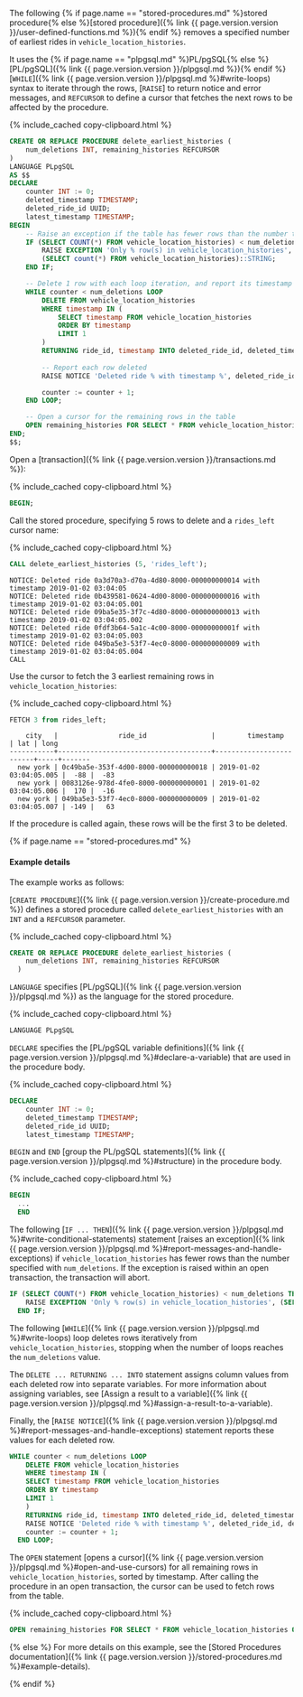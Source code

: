 The following {% if page.name == "stored-procedures.md" %}stored procedure{% else %}[stored procedure]({% link {{ page.version.version }}/user-defined-functions.md %}){% endif %} removes a specified number of earliest rides in `vehicle_location_histories`.

It uses the {% if page.name == "plpgsql.md" %}PL/pgSQL{% else %}[PL/pgSQL]({% link {{ page.version.version }}/plpgsql.md %}){% endif %} [`WHILE`]({% link {{ page.version.version }}/plpgsql.md %}#write-loops) syntax to iterate through the rows, [`RAISE`] to return notice and error messages, and `REFCURSOR` to define a cursor that fetches the next rows to be affected by the procedure.

{% include_cached copy-clipboard.html %}
~~~ sql
CREATE OR REPLACE PROCEDURE delete_earliest_histories (
	num_deletions INT, remaining_histories REFCURSOR
)
LANGUAGE PLpgSQL
AS $$
DECLARE
	counter INT := 0;
	deleted_timestamp TIMESTAMP;
	deleted_ride_id UUID;
	latest_timestamp TIMESTAMP;
BEGIN
	-- Raise an exception if the table has fewer rows than the number to delete
	IF (SELECT COUNT(*) FROM vehicle_location_histories) < num_deletions THEN
	    RAISE EXCEPTION 'Only % row(s) in vehicle_location_histories',
	    (SELECT count(*) FROM vehicle_location_histories)::STRING;
	END IF;

	-- Delete 1 row with each loop iteration, and report its timestamp and ride ID
	WHILE counter < num_deletions LOOP
		DELETE FROM vehicle_location_histories
		WHERE timestamp IN (
			SELECT timestamp FROM vehicle_location_histories
			ORDER BY timestamp
			LIMIT 1
		)
		RETURNING ride_id, timestamp INTO deleted_ride_id, deleted_timestamp;
	
		-- Report each row deleted
		RAISE NOTICE 'Deleted ride % with timestamp %', deleted_ride_id, deleted_timestamp;

		counter := counter + 1;
	END LOOP;

	-- Open a cursor for the remaining rows in the table
	OPEN remaining_histories FOR SELECT * FROM vehicle_location_histories ORDER BY timestamp;
END;
$$;
~~~

Open a [transaction]({% link {{ page.version.version }}/transactions.md %}):

{% include_cached copy-clipboard.html %}
~~~ sql
BEGIN;
~~~

Call the stored procedure, specifying 5 rows to delete and a `rides_left` cursor name:

{% include_cached copy-clipboard.html %}
~~~ sql
CALL delete_earliest_histories (5, 'rides_left');
~~~

~~~
NOTICE: Deleted ride 0a3d70a3-d70a-4d80-8000-000000000014 with timestamp 2019-01-02 03:04:05
NOTICE: Deleted ride 0b439581-0624-4d00-8000-000000000016 with timestamp 2019-01-02 03:04:05.001
NOTICE: Deleted ride 09ba5e35-3f7c-4d80-8000-000000000013 with timestamp 2019-01-02 03:04:05.002
NOTICE: Deleted ride 0fdf3b64-5a1c-4c00-8000-00000000001f with timestamp 2019-01-02 03:04:05.003
NOTICE: Deleted ride 049ba5e3-53f7-4ec0-8000-000000000009 with timestamp 2019-01-02 03:04:05.004
CALL
~~~

Use the cursor to fetch the 3 earliest remaining rows in `vehicle_location_histories`:

{% include_cached copy-clipboard.html %}
~~~ sql
FETCH 3 from rides_left;
~~~

~~~
    city   |               ride_id                |        timestamp        | lat | long
-----------+--------------------------------------+-------------------------+-----+-------
  new york | 0c49ba5e-353f-4d00-8000-000000000018 | 2019-01-02 03:04:05.005 |  -88 |  -83
  new york | 0083126e-978d-4fe0-8000-000000000001 | 2019-01-02 03:04:05.006 |  170 |  -16
  new york | 049ba5e3-53f7-4ec0-8000-000000000009 | 2019-01-02 03:04:05.007 | -149 |   63
~~~

If the procedure is called again, these rows will be the first 3 to be deleted.

{% if page.name == "stored-procedures.md" %}
#### Example details

The example works as follows:

[`CREATE PROCEDURE`]({% link {{ page.version.version }}/create-procedure.md %}) defines a stored procedure called `delete_earliest_histories` with an `INT` and a `REFCURSOR` parameter.

{% include_cached copy-clipboard.html %}
~~~ sql
CREATE OR REPLACE PROCEDURE delete_earliest_histories (
	num_deletions INT, remaining_histories REFCURSOR
  )
~~~

`LANGUAGE` specifies [PL/pgSQL]({% link {{ page.version.version }}/plpgsql.md %}) as the language for the stored procedure.

{% include_cached copy-clipboard.html %}
~~~ sql
LANGUAGE PLpgSQL
~~~

`DECLARE` specifies the [PL/pgSQL variable definitions]({% link {{ page.version.version }}/plpgsql.md %}#declare-a-variable) that are used in the procedure body.

{% include_cached copy-clipboard.html %}
~~~ sql
DECLARE
	counter INT := 0;
	deleted_timestamp TIMESTAMP;
	deleted_ride_id UUID;
	latest_timestamp TIMESTAMP;
~~~

`BEGIN` and `END` [group the PL/pgSQL statements]({% link {{ page.version.version }}/plpgsql.md %}#structure) in the procedure body.

{% include_cached copy-clipboard.html %}
~~~ sql
BEGIN
  ...
  END
~~~

The following [`IF ... THEN`]({% link {{ page.version.version }}/plpgsql.md %}#write-conditional-statements) statement [raises an exception]({% link {{ page.version.version }}/plpgsql.md %}#report-messages-and-handle-exceptions) if `vehicle_location_histories` has fewer rows than the number specified with `num_deletions`. If the exception is raised within an open transaction, the transaction will abort.

~~~ sql
IF (SELECT COUNT(*) FROM vehicle_location_histories) < num_deletions THEN
	RAISE EXCEPTION 'Only % row(s) in vehicle_location_histories', (SELECT count(*) FROM vehicle_location_histories)::STRING;
  END IF;
~~~

The following [`WHILE`]({% link {{ page.version.version }}/plpgsql.md %}#write-loops) loop deletes rows iteratively from `vehicle_location_histories`, stopping when the number of loops reaches the `num_deletions` value.

The `DELETE ... RETURNING ... INTO` statement assigns column values from each deleted row into separate variables. For more information about assigning variables, see [Assign a result to a variable]({% link {{ page.version.version }}/plpgsql.md %}#assign-a-result-to-a-variable).

Finally, the [`RAISE NOTICE`]({% link {{ page.version.version }}/plpgsql.md %}#report-messages-and-handle-exceptions) statement reports these values for each deleted row.

~~~ sql
WHILE counter < num_deletions LOOP
	DELETE FROM vehicle_location_histories
	WHERE timestamp IN (
  	SELECT timestamp FROM vehicle_location_histories
  	ORDER BY timestamp
  	LIMIT 1
	)
	RETURNING ride_id, timestamp INTO deleted_ride_id, deleted_timestamp;
	RAISE NOTICE 'Deleted ride % with timestamp %', deleted_ride_id, deleted_timestamp;
	counter := counter + 1;
  END LOOP;
~~~

The `OPEN` statement [opens a cursor]({% link {{ page.version.version }}/plpgsql.md %}#open-and-use-cursors) for all remaining rows in `vehicle_location_histories`, sorted by timestamp. After calling the procedure in an open transaction, the cursor can be used to fetch rows from the table.

{% include_cached copy-clipboard.html %}
~~~ sql
OPEN remaining_histories FOR SELECT * FROM vehicle_location_histories ORDER BY timestamp;
~~~

{% else %}
For more details on this example, see the [Stored Procedures documentation]({% link {{ page.version.version }}/stored-procedures.md %}#example-details).

{% endif %}